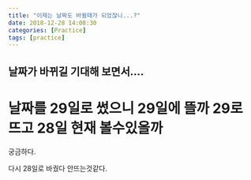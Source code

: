 ```yaml
---
title: "이제는 날짜도 바뀔때가 되었잖니...?"
date: 2018-12-28 14:08:30
categories: [Practice]
tags: [practice]
---
```



## 날짜가 바뀌길 기대해 보면서....

# 날짜를 29일로 썼으니 29일에 뜰까 29로 뜨고 28일 현재 볼수있을까

궁금하다.

다시 28일로 바궜다 안뜨는것같다.


